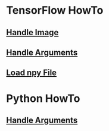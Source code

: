 # TensorFlow HowTo
## [Handle Image](src/[TF]_HowTo_Handle_Image.ipynb)

## [Handle Arguments](src/[TF]_HowTo_Handle_Arguments.ipynb)

## [Load npy File](src/[TF_HowTo_Load_npy_File.ipynb)

# Python HowTo
## [Handle Arguments](src/[Python]_HowTo_Handle_Arguments.ipynb)

